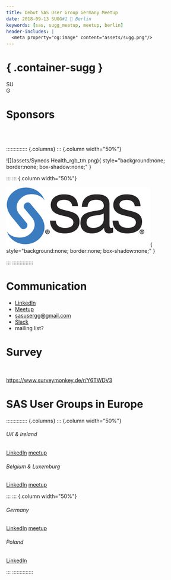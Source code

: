 ```yaml
---
title: Debut SAS User Group Germany Meetup
date: 2018-09-13 SUGG#1 📍 Berlin
keywords: [sas, sugg_meetup, meetup, berlin]
header-includes: |
  <meta property="og:image" content="assets/sugg.png"/>
---
```


# { .container-sugg }

<p id="sugg">
  SU<br>G<span style="text-align: center; margin: 0; background: url('assets/de.svg') center; background-size: contain; margin: auto; background-clip: text; -webkit-background-clip: text; color: transparent; text-shadow: none;">G</span>
</p>

# Sponsors

<br>
<br>

:::::::::::::: {.columns}
::: {.column width="50%"}

![](assets/Syneos Health_rgb_tm.png){ style="background:none; border:none; box-shadow:none;" }

:::
::: {.column width="50%"}

![](assets/S285-sas100K.jpg){ style="background:none; border:none; box-shadow:none;" }

:::
::::::::::::::

# Communication

- [LinkedIn](https://www.linkedin.com/company/sas-user-group-germany/)
- [Meetup](https://www.meetup.com/sas-user-group-germany/)
- [sasusergg@gmail.com](mailto:sasusergg@gmail.com)
- [Slack](https://sug-germany.slack.com)
- mailing list?

# Survey

<br>

<https://www.surveymonkey.de/r/Y6TWDV3>

# SAS User Groups in Europe

:::::::::::::: {.columns}
::: {.column width="50%"}

###### UK & Ireland

[LinkedIn](https://www.linkedin.com/company/suguki/) [meetup](https://www.meetup.com/suguki/)

###### Belgium & Luxemburg

[LinkedIn](https://www.linkedin.com/company/sas-user-group-belux/) [meetup](https://www.meetup.com/BeLux-SAS-User-Group/)

:::
::: {.column width="50%"}

###### Germany

[LinkedIn](https://www.linkedin.com/company/sas-user-group-germany/) [meetup](https://www.meetup.com/sas-user-group-germany/)

###### Poland

[LinkedIn](https://www.linkedin.com/groups/8675451)

:::
::::::::::::::
